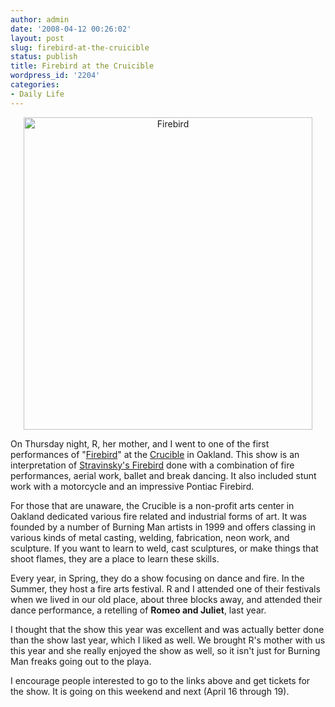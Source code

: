 ```yaml
---
author: admin
date: '2008-04-12 00:26:02'
layout: post
slug: firebird-at-the-cruicible
status: publish
title: Firebird at the Cruicible
wordpress_id: '2204'
categories:
- Daily Life
---
```

<p align="center"><a href="http://www.flickr.com/photos/albill/2406486917/" title="Firebird"><img src="http://farm3.static.flickr.com/2297/2406486917_711c7681c7.jpg" width="462" height="500" alt="Firebird" /></a></p>
On Thursday night, R, her mother, and I went to one of the first performances of "<a href="http://www.thecrucible.org/ballet/index.html">Firebird</a>" at the <a href="http://www.thecrucible.org/">Crucible</a> in Oakland. This show is an interpretation of <a href="http://en.wikipedia.org/wiki/The_Firebird">Stravinsky's Firebird</a> done with a combination of fire performances, aerial work, ballet and break dancing. It also included stunt work with a motorcycle and an impressive Pontiac Firebird. 

For those that are unaware, the Crucible is a non-profit arts center in Oakland dedicated various fire related and industrial forms of art. It was founded by a number of Burning Man artists in 1999 and offers classing in various kinds of metal casting, welding, fabrication, neon work, and sculpture. If you want to learn to weld, cast sculptures, or make things that shoot flames, they are a place to learn these skills. 

Every year, in Spring, they do a show focusing on dance and fire. In the Summer, they host a fire arts festival. R and I attended one of their festivals when we lived in our old place, about three blocks away, and attended their dance performance, a retelling of <b>Romeo and Juliet</b>, last year.

I thought that the show this year was excellent and was actually better done than the show last year, which I liked as well. We brought R's mother with us this year and she really enjoyed the show as well, so it isn't just for Burning Man freaks going out to the playa. 

I encourage people interested to go to the links above and get tickets for the show. It is going on this weekend and next (April 16 through 19). 
